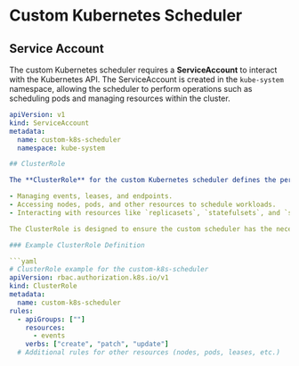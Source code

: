 # Custom Kubernetes Scheduler

## Service Account

The custom Kubernetes scheduler requires a **ServiceAccount** to interact with the Kubernetes API. The ServiceAccount is created in the `kube-system` namespace, allowing the scheduler to perform operations such as scheduling pods and managing resources within the cluster.

```yaml
apiVersion: v1
kind: ServiceAccount
metadata:
  name: custom-k8s-scheduler
  namespace: kube-system

## ClusterRole

The **ClusterRole** for the custom Kubernetes scheduler defines the permissions required to interact with various Kubernetes resources. This role allows the scheduler to perform actions such as:

- Managing events, leases, and endpoints.
- Accessing nodes, pods, and other resources to schedule workloads.
- Interacting with resources like `replicasets`, `statefulsets`, and `services` to manage the cluster effectively.

The ClusterRole is designed to ensure the custom scheduler has the necessary privileges to perform its scheduling and management tasks.

### Example ClusterRole Definition

```yaml
# ClusterRole example for the custom-k8s-scheduler
apiVersion: rbac.authorization.k8s.io/v1
kind: ClusterRole
metadata:
  name: custom-k8s-scheduler
rules:
  - apiGroups: [""]
    resources:
      - events
    verbs: ["create", "patch", "update"]
  # Additional rules for other resources (nodes, pods, leases, etc.)
